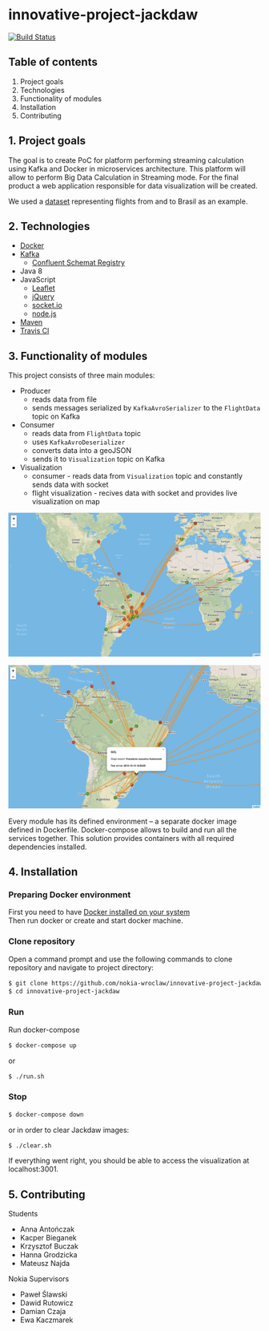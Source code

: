 # innovative-project-jackdaw

[![Build Status](https://travis-ci.org/nokia-wroclaw/innovative-project-jackdaw.svg?branch=master)](https://travis-ci.org/nokia-wroclaw/innovative-project-jackdaw)


## Table of contents
1. Project goals
2. Technologies
3. Functionality of modules
4. Installation
5. Contributing


## 1. Project goals
The goal is to create PoC for platform performing streaming calculation using Kafka and Docker in microservices architecture. This platform will allow to perform Big Data Calculation in Streaming mode. For the final product a web application responsible for data visualization will be created.

We used a [dataset](https://www.kaggle.com/ramirobentes/flights-in-brazil) representing flights from and to Brasil as an example.


## 2. Technologies
  * [Docker](https://www.docker.com)
  * [Kafka](https://kafka.apache.org)
    * [Confluent Schemat Registry](https://docs.confluent.io)
  * Java 8
  * JavaScript
    * [Leaflet](https://leafletjs.com)
    * [jQuery](https://jquery.com)
    * [socket.io](https://socket.io)
    * [node.js](https://nodejs.org)
  * [Maven](http://maven.apache.org)
  * [Travis Cl](https://travis-ci.org)


## 3. Functionality of modules
This project consists of three main modules:
* Producer
   * reads data from file
   * sends messages serialized by `KafkaAvroSerializer` to the `FlightData` topic on Kafka
* Consumer
   * reads data from `FlightData` topic
   * uses `KafkaAvroDeserializer`
   * converts data into a geoJSON
   * sends it to `Visualization` topic on Kafka
* Visualization
   * consumer - reads data from `Visualization` topic and constantly sends data with socket
   * flight visualization - recives data with socket and provides live visualization on map

![Brazilian Flights map](figures/map_screen.png)

![Brazilian Flight's detalis](figures/map_details_screen.png)


Every module has its defined environment – a separate docker image defined in Dockerfile.
Docker-compose allows to build and run all the services together.
This solution provides containers with all required dependencies installed.

## 4. Installation
### Preparing Docker environment
First you need to have [Docker installed on your system](https://docs.docker.com/install)   
Then run docker or create and start docker machine.

### Clone repository
Open a command prompt and use the following commands to clone repository and navigate to project directory:
```bash
$ git clone https://github.com/nokia-wroclaw/innovative-project-jackdaw.git
$ cd innovative-project-jackdaw
```
### Run
Run docker-compose
```bash
$ docker-compose up
```
or 
```bash
$ ./run.sh
```

### Stop
```bash
$ docker-compose down
```

or in order to clear Jackdaw images:

```bash
$ ./clear.sh
```

If everything went right, you should be able to access the visualization at localhost:3001.



## 5. Contributing
Students
* Anna Antończak
* Kacper Bieganek
* Krzysztof Buczak
* Hanna Grodzicka
* Mateusz Najda

Nokia Supervisors
* Paweł Ślawski
* Dawid Rutowicz
* Damian Czaja
* Ewa Kaczmarek
